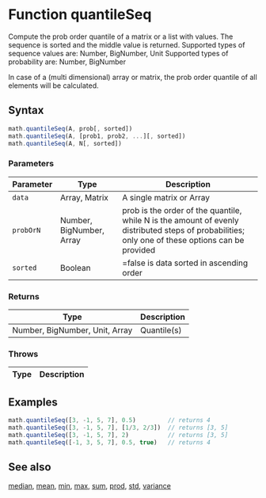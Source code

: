 <!-- Note: This file is automatically generated from source code comments. Changes made in this file will be overridden. -->

# Function quantileSeq

Compute the prob order quantile of a matrix or a list with values.
The sequence is sorted and the middle value is returned.
Supported types of sequence values are: Number, BigNumber, Unit
Supported types of probability are: Number, BigNumber

In case of a (multi dimensional) array or matrix, the prob order quantile
of all elements will be calculated.


## Syntax

```js
math.quantileSeq(A, prob[, sorted])
math.quantileSeq(A, [prob1, prob2, ...][, sorted])
math.quantileSeq(A, N[, sorted])
```

### Parameters

Parameter | Type | Description
--------- | ---- | -----------
`data` | Array, Matrix | A single matrix or Array
`probOrN` | Number, BigNumber, Array | prob is the order of the quantile, while N is the amount of evenly distributed steps of probabilities; only one of these options can be provided
`sorted` | Boolean | =false              is data sorted in ascending order

### Returns

Type | Description
---- | -----------
Number, BigNumber, Unit, Array | Quantile(s)


### Throws

Type | Description
---- | -----------


## Examples

```js
math.quantileSeq([3, -1, 5, 7], 0.5)         // returns 4
math.quantileSeq([3, -1, 5, 7], [1/3, 2/3])  // returns [3, 5]
math.quantileSeq([3, -1, 5, 7], 2)           // returns [3, 5]
math.quantileSeq([-1, 3, 5, 7], 0.5, true)   // returns 4
```


## See also

[median](median.md),
[mean](mean.md),
[min](min.md),
[max](max.md),
[sum](sum.md),
[prod](prod.md),
[std](std.md),
[variance](variance.md)
